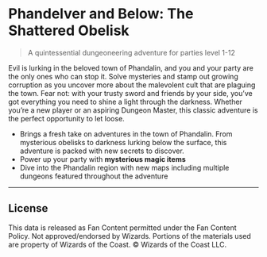 # Phandelver and Below: The Shattered Obelisk

> A quintessential dungeoneering adventure for parties level 1-12

Evil is lurking in the beloved town of Phandalin, and you and your party are the only ones who can stop it. Solve mysteries and stamp out growing corruption as you uncover more about the malevolent cult that are plaguing the town. Fear not: with your trusty sword and friends by your side, you’ve got everything you need to shine a light through the darkness. Whether you’re a new player or an aspiring Dungeon Master, this classic adventure is the perfect opportunity to let loose.

* Brings a fresh take on adventures in the town of Phandalin. From mysterious obelisks to darkness lurking below the surface, this adventure is packed with new secrets to discover.
* Power up your party with **mysterious magic items**
* Dive into the Phandalin region with new maps including multiple dungeons featured throughout the adventure

---

## License

This data is released as Fan Content permitted under the Fan Content Policy. Not approved/endorsed by Wizards. Portions of the materials used are property of Wizards of the Coast. © Wizards of the Coast LLC.
